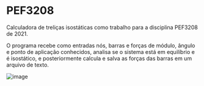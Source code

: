 # PEF3208
Calculadora de treliças isostáticas como trabalho para a disciplina PEF3208 de 2021.

O programa recebe como entradas nós, barras e forças de módulo, ângulo e ponto de aplicação conhecidos, analisa se o sistema está em equilíbrio e é isostático, e posteriormente calcula e salva as forças das barras em um arquivo de texto.


![image](https://user-images.githubusercontent.com/87289234/125497607-fcec2192-df79-4c69-9a85-3f8efbddd193.png)

